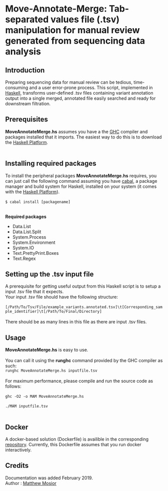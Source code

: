 # Move-Annotate-Merge: Tab-separated values file (.tsv) manipulation for manual review generated from sequencing data analysis


## Introduction

Preparing sequencing data for manual review can be tedious, time-consuming and a user error-prone process.  This script, implemented in [Haskell](https://www.haskell.org/), transforms user-defined .tsv files containing variant annotation output into a single merged, annotated file easily searched and ready for downstream filtration.

## Prerequisites

**MoveAnnotateMerge.hs** assumes you have a the [GHC](https://www.haskell.org/ghc/) compiler and packages installed that it imports.  The easiest way to do this is to download the [Haskell Platform](https://www.haskell.org/platform/).<br/><br/>

## Installing required packages

To install the peripheral packages **MoveAnnotateMerge.hs** requires, you can just call the following command assuming you have [cabal](https://www.haskell.org/cabal/), a package manager and build system for Haskell, installed on your system (it comes with the [Haskell Platform](https://www.haskell.org/platform/)).<br/><br/>
`$ cabal install [packagename]`<br/><br/>

**Required packages**
 - Data.List
 - Data.List.Split 
 - System.Process
 - System.Environment
 - System.IO
 - Text.PrettyPrint.Boxes
 - Text.Regex

## Setting up the .tsv input file

A prerequisite for getting useful output from this Haskell script is to setup a input .tsv file that it expects.<br/>
Your input .tsv file should have the following structure:<br/><br/>
`[/Path/To/Tsv/File/example_variants.annotated.tsv]\t[Corresponding_sample_identifier]\t[/Path/To/Final/Directory]`<br/><br/>
There should be as many lines in this file as there are input .tsv files.

## Usage

**MoveAnnotateMerge.hs** is easy to use.<br/><br/> 
You can call it using the **runghc** command provided by the GHC compiler as such:<br/>
`runghc MoveAnnotateMerge.hs inputfile.tsv`<br/><br/>
For maximum performance, please compile and run the source code as follows:<br/><br/>
`ghc -O2 -o MAM MoveAnnotateMerge.hs`<br/><br/>
`./MAM inputfile.tsv`<br/><br/>

## Docker 

A docker-based solution (Dockerfile) is availible in the corresponding [repository](https://github.com/Matthew-Mosior/Move-Annotate-Merge---Docker).  Currently, this Dockerfile assumes that you run docker interactively.

## Credits

Documentation was added February 2019.<br/>
Author : [Matthew Mosior](https://github.com/Matthew-Mosior)
